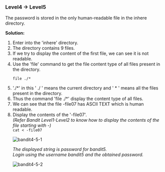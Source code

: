 ### Level4 -> Level5

The password is stored in the only human-readable file in the inhere directory.<br/>

<b>Solution:</b><br/>
<p>
<ol>

<li>Enter into the 'inhere' directory.</li>

<li>The directory contains 9 files.</li>

<li>If we try to display the content of the first file, we can see it is not readable.</li>

<li>Use the 'file' command to get the file content type of all files present in the directory.</li>

<code>file ./*</code><br/>

<li>'./*' in this ' ./ ' means the current directory and ' * ' means all the files present in the directory.</li>

<li>Thus the command 'file ./*' display the content type of all files.</li>

<li>We can see that the file -file07 has ASCII TEXT which is human readable.</li>

<li>Display the contents of the '-file07'. <br/><i>(Refer Bandit Level1-Level2 to know how to display the contents of the file starting with -)</i></li>
<code>cat < -file07 </code><br/>


![bandit4-5-1](https://user-images.githubusercontent.com/88927842/178118332-09d6626b-8593-48ee-bb69-8b60f82c802a.png)

<i>The displayed string is password for bandit5.<br/>
Login using the username bandit5 and the obtained password.</i>

![bandit4-5-2](https://user-images.githubusercontent.com/88927842/178118336-d0e23284-807a-4e3a-a4f7-49f18521e3d0.png)

</ol>
</p>